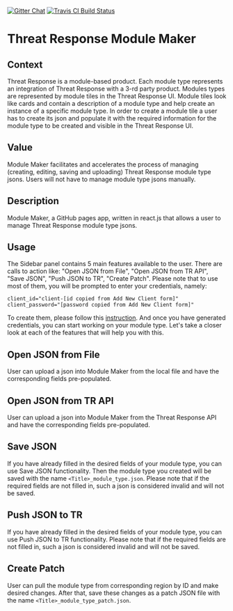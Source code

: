 [![Gitter Chat](https://img.shields.io/badge/gitter-join%20chat-brightgreen.svg)](https://gitter.im/CiscoSecurity/Threat-Response "Gitter Chat")
[![Travis CI Build Status](https://travis-ci.com/CiscoSecurity/tr-05-module-maker.svg?branch=develop)](https://travis-ci.com/CiscoSecurity/tr-05-module-maker)

# Threat Response Module Maker

## Context

Threat Response is a module-based product. Each module type represents an integration of Threat Response with a 3-rd party product. Modules types are represented by module tiles in the Threat Response UI. Module tiles look like cards and contain a description of a module type and help create an instance of a specific module type. In order to create a module tile a user has to create its json and populate it with the required information for the module type to be created and visible in the Threat Response UI.  

## Value

Module Maker facilitates and accelerates the process of managing (creating, editing, saving and uploading) Threat Response module type jsons. Users will not have to manage module type jsons manually. 

## Description

Module Maker, a GitHub pages app, written in react.js that allows a user to manage Threat Response module type jsons.

## Usage

The Sidebar panel contains 5 main features available to the user.
There are calls to action like: "Open JSON from File", "Open JSON from TR API", "Save JSON", "Push JSON to TR", "Create Patch".
Please note that to use most of them, you will be prompted to enter your credentials, namely:
```
client_id="client-[id copied from Add New Client form]"
client_password="[password copied from Add New Client form]"
```
To create them, please follow this [instruction](https://securex.us.security.cisco.com/help/integration#api-clients).
And once you have generated credentials, you can start working on your module type. Let's take a closer look at each of the features that will help you with this.

## Open JSON from File

User can upload a json into Module Maker from the local file and have the corresponding fields pre-populated.
## Open JSON from TR API

User can upload a json into Module Maker from the Threat Response API and have the corresponding fields pre-populated.
## Save JSON

If you have already filled in the desired fields of your module type, you can use Save JSON functionality.
Then the module type you created will be saved with the name `<Title>_module_type.json`.
Please note that if the required fields are not filled in, such a json is considered invalid and will not be saved.

## Push JSON to TR
If you have already filled in the desired fields of your module type, you can use Push JSON to TR functionality.
Please note that if the required fields are not filled in, such a json is considered invalid and will not be saved.

## Create Patch
User can pull the module type from corresponding region by ID and make desired changes. After that,
save these changes as a patch JSON file with the name `<Title>_module_type_patch.json`.
